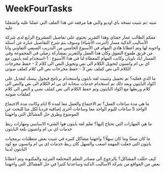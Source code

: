 # WeekFourTasks
تنبيه :تم تثبيت نسخة باي اوديو والتي هيا مرفقه غي هذا الملف التي عملنا عليه واشتغلنا عليه  

معكم الطالب عمار جفتاي وهذا التقرير يحتوي على تفاصيل المشروع الرابع لدى شركة الأساليب الذكية مسار (انترنت الأشياء) وسوف يتم شرح التفاصيل عبارة عن أسئلة واجوبة لها وتم اعطانا هاذي المهام في الأسبوع الخامس من التدريب الصيفي التعاوني وانا من فريق طموح التفوق وكان هذا العمل والتقرير بمشاركة زميلي في المجموعة وفي المسار اياد باويان وكانت المهام المعطاة لنا في هذا الأسبوع : 1-استخدام لغة بايثون مع اي بي ام واتسون لتحويل الكلام الى نص وتحويل النص الى كلام 2 - حفظ مخرجات الكلام الى نص كملف نص 3 - حفظ مخرجات نص الى كلام كملف صوتي   

ما الذي فعلته؟
تم تحميل وتثبيت لغة بايثون واستخدام برنامج فيجول بيسك لتعديل على اكواد البايثون وبعد ذلك تم استخدام خدمات سحابة اي بي ام الكلام الى نص والنص الى كلام وربطها مع اكواد البايثون وتم حفظ الكلام الى نص كملف نصي و النص الى كلام كملفات صوتيه   

ما هي مدة ساعات العمل؟
تم الاجتماع والعمل معا لمدة 6 ايام وكانت مدة الاجتماع الواحد 5 ساعات لليوم الواحد معا وساعات أخرى إضافية فرديا لكل منا للبحث عن الموضوع وطرق حل المشاكل التي واجهتنا

ما هي المهارات التي تحتاج إليها؟
تعلم لغة بايثون هوا الشيء الاساسي ومهارات ربط خدمات اي بي ام واتسون بلغة البايثون  

ما كان صعبًا وما كان سهلًا؟
واجهتنا مشاكل كثيره في تثبيت بعض متطلبات برمجيات بايثون التي جعلت المهمة اصعب والسهل كان ربط خدمات اي بي ام واتسون مع كود البايثون لدينا   

كيف حللت المشاكل؟
بالرجوع الى مصادر التعلم المختلفة المرئية والمكتوبة وتم اعطانا بعض من المواقع من شركة الأساليب الذكية وساعدتنا كثيرا في حل المشاكل التي واجهتنا
